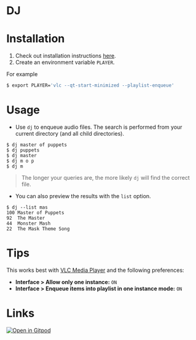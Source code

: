 # DJ

# Installation
1. Check out installation instructions [here](https://gitlab.com/andtech/pkg).
2. Create an environment variable `PLAYER`.

For example

```bash
$ export PLAYER='vlc --qt-start-minimized --playlist-enqueue'
```

# Usage
* Use `dj` to enqueue audio files. The search is performed from your current directory (and all child directories).

```
$ dj master of puppets
$ dj puppets
$ dj master
$ dj m o p
$ dj m
```

> The longer your queries are, the more likely `dj` will find the correct file.

* You can also preview the results with the `list` option.

```
$ dj --list mas
100 Master of Puppets
92  The Master
44  Monster Mash
22  The Mask Theme Song
```

# Tips
This works best with [VLC Media Player](https://www.videolan.org/) and the following preferences:
* **Interface > Allow only one instance:** `ON`
* **Interface > Enqueue items into playlist in one instance mode:** `ON`

# Links
[![Open in Gitpod](https://gitpod.io/button/open-in-gitpod.svg)](https://gitpod.io#https://github.com/AndrewMJordan/dj)

